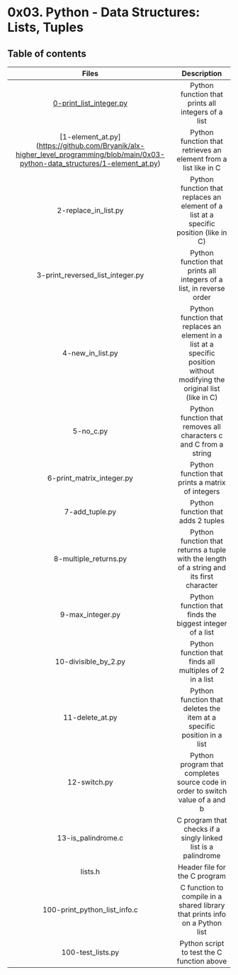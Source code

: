 # 0x03. Python - Data Structures: Lists, Tuples
## Table of contents

| Files | Description |
| :---: | :---: |
| [0-print_list_integer.py](https://github.com/Bryanik/alx-higher_level_programming/blob/main/0x03-python-data_structures/0-print_list_integer.py) | Python function that prints all integers of a list |
| [1-element_at.py] (https://github.com/Bryanik/alx-higher_level_programming/blob/main/0x03-python-data_structures/1-element_at.py) | Python function that retrieves an element from a list like in C |
| 2-replace_in_list.py | Python function that replaces an element of a list at a specific position (like in C) |
| 3-print_reversed_list_integer.py | Python function that prints all integers of a list, in reverse order |
| 4-new_in_list.py | Python function that replaces an element in a list at a specific position without modifying the original list (like in C) |
| 5-no_c.py | Python function that removes all characters c and C from a string |
| 6-print_matrix_integer.py | Python function that prints a matrix of integers |
| 7-add_tuple.py | Python function that adds 2 tuples |
| 8-multiple_returns.py | Python function that returns a tuple with the length of a string and its first character |
| 9-max_integer.py | Python function that finds the biggest integer of a list |
| 10-divisible_by_2.py | Python function that finds all multiples of 2 in a list |
| 11-delete_at.py | Python function that deletes the item at a specific position in a list |
| 12-switch.py | Python program that completes source code in order to switch value of a and b |
| 13-is_palindrome.c | C program that checks if a singly linked list is a palindrome |
| lists.h | Header file for the C program |
| 100-print_python_list_info.c | C function to compile in a shared library that prints info on a Python list |
| 100-test_lists.py | Python script to test the C function above |
